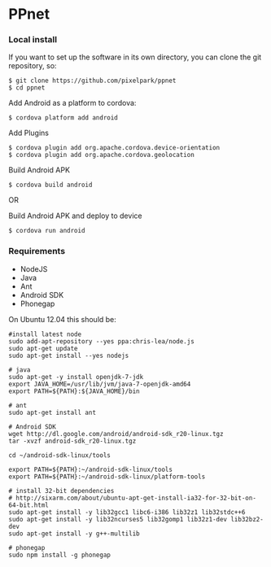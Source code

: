 PPnet
=====

### Local install

If you want to set up the software in its own directory, you can clone
the git repository, so:

    $ git clone https://github.com/pixelpark/ppnet
    $ cd ppnet

Add Android as a platform to cordova:

    $ cordova platform add android
    
Add Plugins

    $ cordova plugin add org.apache.cordova.device-orientation
    $ cordova plugin add org.apache.cordova.geolocation
    
Build Android APK

    $ cordova build android
    
OR
    
Build Android APK and deploy to device

    $ cordova run android

### Requirements

* NodeJS
* Java
* Ant
* Android SDK
* Phonegap

On Ubuntu 12.04 this should be:

    #install latest node
    sudo add-apt-repository --yes ppa:chris-lea/node.js
    sudo apt-get update
    sudo apt-get install --yes nodejs

    # java
    sudo apt-get -y install openjdk-7-jdk
    export JAVA_HOME=/usr/lib/jvm/java-7-openjdk-amd64
    export PATH=${PATH}:${JAVA_HOME}/bin
    
    # ant
    sudo apt-get install ant

    # Android SDK
    wget http://dl.google.com/android/android-sdk_r20-linux.tgz
    tar -xvzf android-sdk_r20-linux.tgz

    cd ~/android-sdk-linux/tools

    export PATH=${PATH}:~/android-sdk-linux/tools
    export PATH=${PATH}:~/android-sdk-linux/platform-tools

    # install 32-bit dependencies
    # http://sixarm.com/about/ubuntu-apt-get-install-ia32-for-32-bit-on-64-bit.html
    sudo apt-get install -y lib32gcc1 libc6-i386 lib32z1 lib32stdc++6
    sudo apt-get install -y lib32ncurses5 lib32gomp1 lib32z1-dev lib32bz2-dev
    sudo apt-get install -y g++-multilib

    # phonegap
    sudo npm install -g phonegap


